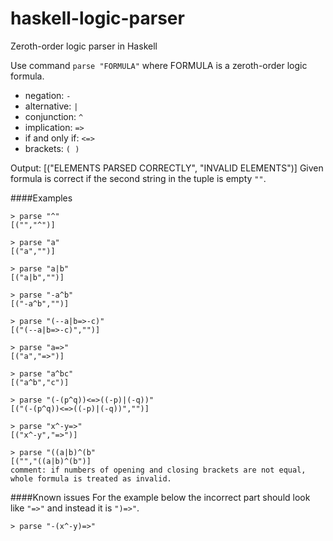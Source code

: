 # haskell-logic-parser
Zeroth-order logic parser in Haskell

Use command ```parse "FORMULA"``` where FORMULA is a zeroth-order logic formula.

- negation: ```-```
- alternative: ```|```
- conjunction: ```^```
- implication: ```=>```
- if and only if: ```<=>```
- brackets: ```( )```

Output: [("ELEMENTS PARSED CORRECTLY", "INVALID ELEMENTS")]
Given formula is correct if the second string in the tuple is empty ```""```.

####Examples
```
> parse "^"
[("","^")]

> parse "a"
[("a","")]

> parse "a|b"
[("a|b","")]

> parse "-a^b"
[("-a^b","")]

> parse "(--a|b=>-c)"
[("(--a|b=>-c)","")]

> parse "a=>"
[("a","=>")]

> parse "a^bc"
[("a^b","c")]

> parse "(-(p^q))<=>((-p)|(-q))"
[("(-(p^q))<=>((-p)|(-q))","")]

> parse "x^-y=>" 
[("x^-y","=>")]

> parse "((a|b)^(b"
[("","((a|b)^(b")]
comment: if numbers of opening and closing brackets are not equal, whole formula is treated as invalid.
```

####Known issues
For the example below the incorrect part should look like ```"=>"``` and instead it is ```")=>"```.
```
> parse "-(x^-y)=>"
```
